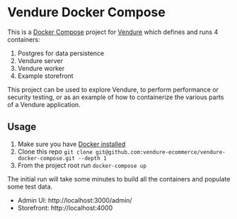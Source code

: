 # Vendure Docker Compose

This is a [Docker Compose](https://docs.docker.com/compose/) project for [Vendure](https://www.vendure.io/) which defines and runs 4 containers:

1. Postgres for data persistence
2. Vendure server
3. Vendure worker
4. Example storefront

This project can be used to explore Vendure, to perform performance or security testing, or as an example of how to containerize the various parts of a Vendure application.

## Usage

1. Make sure you have [Docker installed](https://docs.docker.com/get-docker/)
2. Clone this repo `git clone git@github.com:vendure-ecommerce/vendure-docker-compose.git --depth 1`
3. From the project root run `docker-compose up`

The initial run will take some minutes to build all the containers and populate some test data.

* Admin UI: http://localhost:3000/admin/
* Storefront: http://localhost:4000
